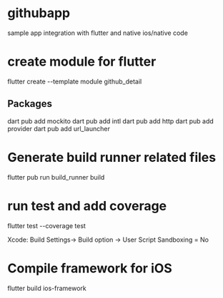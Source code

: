 # githubapp
sample app integration with flutter and native ios/native code

# create module for flutter
flutter create --template module github_detail

## Packages
dart pub add mockito
dart pub add intl
dart pub add http
dart pub add provider
dart pub add url_launcher

# Generate build runner related files
flutter pub run build_runner build

# run test and add coverage 
flutter test --coverage test

Xcode:
Build Settings-> Build option -> User Script Sandboxing = No

# Compile framework for iOS
flutter build ios-framework